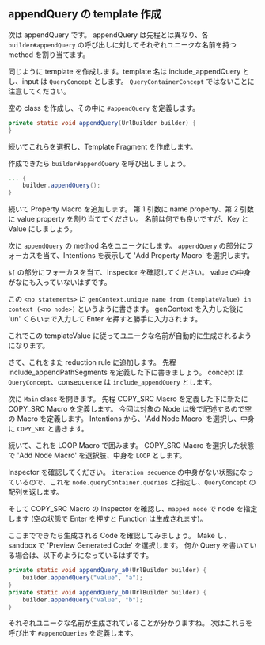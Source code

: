 ## appendQuery の template 作成

次は appendQuery です。
appendQuery は先程とは異なり、各 `builder#appendQuery` の呼び出しに対してそれぞれユニークな名前を持つ method を割り当てます。

同じように template を作成します。template 名は include_appendQuery とし、input は `QueryConcept` とします。
`QueryContainerConcept` ではないことに注意してください。

空の class を作成し、その中に `#appendQuery` を定義します。

```java
private static void appendQuery(UrlBuilder builder) {
}
```

続いてこれらを選択し、Template Fragment を作成します。

作成できたら `builder#appendQuery` を呼び出しましょう。

```java
... {
    builder.appendQuery();
}
```

続いて Property Macro を追加します。
第 1 引数に name property、第 2 引数に value property を割り当ててください。
名前は何でも良いですが、Key と Value にしましょう。

次に `appendQuery` の method 名をユニークにします。
`appendQuery` の部分にフォーカスを当て、Intentions を表示して 'Add Property Macro' を選択します。

`$[` の部分にフォーカスを当て、Inspector を確認してください。
value の中身がなにも入っていないはずです。

この `<no statements>` に `genContext.unique name from (templateValue) in context (<no node>)` というように書きます。
genContext を入力した後に 'un' くらいまで入力して Enter を押すと勝手に入力されます。

これでこの templateValue に従ってユニークな名前が自動的に生成されるようになります。

さて、これをまた reduction rule に追加します。
先程 include_appendPathSegments を定義した下に書きましょう。
concept は `QueryConcept`、consequence は `include_appendQuery` とします。

次に `Main` class を開きます。
先程 COPY_SRC Macro を定義した下に新たに COPY_SRC Macro を定義します。
今回は対象の Node は後で記述するので空の Macro を定義します。
Intentions から、'Add Node Macro' を選択し、中身に `COPY_SRC` と書きます。

続いて、これを LOOP Macro で囲みます。
COPY_SRC Macro を選択した状態で 'Add Node Macro' を選択肢、中身を `LOOP` とします。

Inspector を確認してください。
`iteration sequence` の中身がない状態になっているので、これを `node.queryContainer.queries` と指定し、`QueryConcept` の配列を返します。

そして COPY_SRC Macro の Inspector を確認し、`mapped node` で node を指定します (空の状態で Enter を押すと Function は生成されます)。

ここまでできたら生成される Code を確認してみましょう。
Make し、sandbox で 'Preview Generated Code' を選択します。
何か Query を書いている場合は、以下のようになっているはずです。

```java
private static void appendQuery_a0(UrlBuilder builder) {
    builder.appendQuery("value", "a");
}
private static void appendQuery_b0(UrlBuilder builder) {
    builder.appendQuery("value", "b");
}
```

それぞれユニークな名前が生成されていることが分かりますね。
次はこれらを呼び出す `#appendQueries` を定義します。

